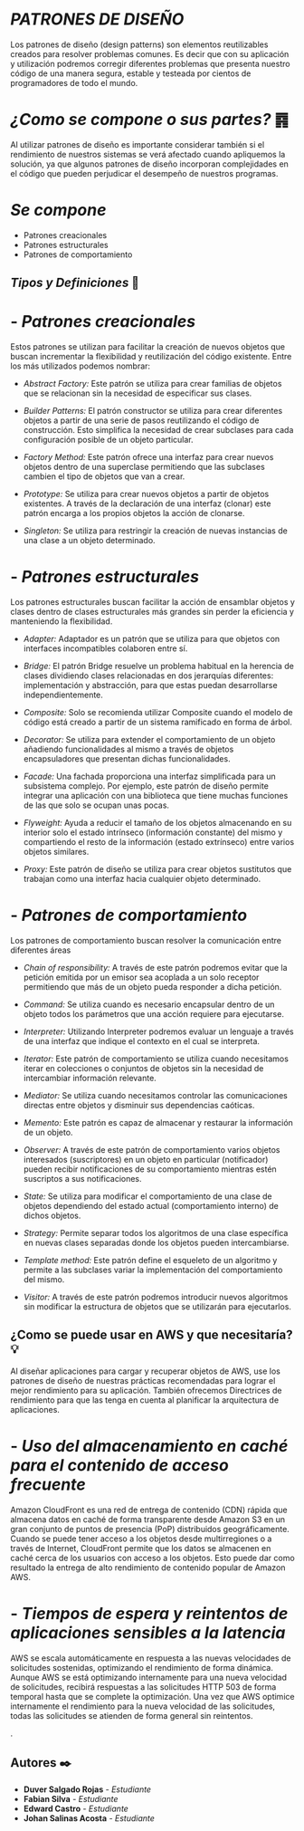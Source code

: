 # _PATRONES DE DISEÑO_

Los patrones de diseño (design patterns) son elementos reutilizables creados para resolver problemas comunes. Es decir que con su aplicación y utilización podremos corregir diferentes problemas que presenta nuestro código de una manera segura, estable y testeada por cientos de programadores de todo el mundo.

# _¿Como se compone o sus partes?_ ䷴

Al utilizar patrones de diseño es importante considerar también si el rendimiento de nuestros sistemas se verá afectado cuando apliquemos la solución, ya que algunos patrones de diseño incorporan complejidades en el código que pueden perjudicar el desempeño de nuestros programas.

# _Se compone_

- Patrones creacionales
- Patrones estructurales
- Patrones de comportamiento

## _Tipos y Definiciones_ 🚀

# - _Patrones creacionales_

Estos patrones se utilizan para facilitar la creación de nuevos objetos que buscan incrementar la flexibilidad y reutilización del código existente. Entre los más utilizados podemos nombrar:

- _Abstract Factory:_ Este patrón se utiliza para crear familias de objetos que se relacionan sin la necesidad de especificar sus clases.

- _Builder Patterns:_ El patrón constructor se utiliza para crear diferentes objetos a partir de una serie de pasos reutilizando el código de construcción. Esto simplifica la necesidad de crear subclases para cada configuración posible de un objeto particular.

- _Factory Method:_ Este patrón ofrece una interfaz para crear nuevos objetos dentro de una superclase permitiendo que las subclases cambien el tipo de objetos que van a crear.

- _Prototype:_ Se utiliza para crear nuevos objetos a partir de objetos existentes. A través de la declaración de una interfaz (clonar) este patrón encarga a los propios objetos la acción de clonarse.

- _Singleton:_ Se utiliza para restringir la creación de nuevas instancias de una clase a un objeto determinado.

# - _Patrones estructurales_

Los patrones estructurales buscan facilitar la acción de ensamblar objetos y clases dentro de clases estructurales más grandes sin perder la eficiencia y manteniendo la flexibilidad.

- _Adapter:_ Adaptador es un patrón que se utiliza para que objetos con interfaces incompatibles colaboren entre sí.

- _Bridge:_ El patrón Bridge resuelve un problema habitual en la herencia de clases dividiendo clases relacionadas en dos jerarquías diferentes: implementación y abstracción, para que estas puedan desarrollarse independientemente.

- _Composite:_ Solo se recomienda utilizar Composite cuando el modelo de código está creado a partir de un sistema ramificado en forma de árbol.

- _Decorator:_ Se utiliza para extender el comportamiento de un objeto añadiendo funcionalidades al mismo a través de objetos encapsuladores que presentan dichas funcionalidades.

- _Facade:_ Una fachada proporciona una interfaz simplificada para un subsistema complejo. Por ejemplo, este patrón de diseño permite integrar una aplicación con una biblioteca que tiene muchas funciones de las que solo se ocupan unas pocas.

- _Flyweight:_ Ayuda a reducir el tamaño de los objetos almacenando en su interior solo el estado intrínseco (información constante) del mismo y compartiendo el resto de la información (estado extrínseco) entre varios objetos similares.

- _Proxy:_ Este patrón de diseño se utiliza para crear objetos sustitutos que trabajan como una interfaz hacia cualquier objeto determinado.

# - _Patrones de comportamiento_

Los patrones de comportamiento buscan resolver la comunicación entre diferentes áreas

- _Chain of responsibility:_ A través de este patrón podremos evitar que la petición emitida por un emisor sea acoplada a un solo receptor permitiendo que más de un objeto pueda responder a dicha petición.

- _Command:_ Se utiliza cuando es necesario encapsular dentro de un objeto todos los parámetros que una acción requiere para ejecutarse.

- _Interpreter:_ Utilizando Interpreter podremos evaluar un lenguaje a través de una interfaz que indique el contexto en el cual se interpreta.

- _Iterator:_ Este patrón de comportamiento se utiliza cuando necesitamos iterar en colecciones o conjuntos de objetos sin la necesidad de intercambiar información relevante.

- _Mediator:_ Se utiliza cuando necesitamos controlar las comunicaciones directas entre objetos y disminuir sus dependencias caóticas.

- _Memento:_ Este patrón es capaz de almacenar y restaurar la información de un objeto.

- _Observer:_ A través de este patrón de comportamiento varios objetos interesados (suscriptores) en un objeto en particular (notificador) pueden recibir notificaciones de su comportamiento mientras estén suscriptos a sus notificaciones.

- _State:_ Se utiliza para modificar el comportamiento de una clase de objetos dependiendo del estado actual (comportamiento interno) de dichos objetos.

- _Strategy:_ Permite separar todos los algoritmos de una clase específica en nuevas clases separadas donde los objetos pueden intercambiarse.

- _Template method:_ Este patrón define el esqueleto de un algoritmo y permite a las subclases variar la implementación del comportamiento del mismo.

- _Visitor:_ A través de este patrón podremos introducir nuevos algoritmos sin modificar la estructura de objetos que se utilizarán para ejecutarlos.

## ¿Como se puede usar en AWS y que necesitaría? 💡


Al diseñar aplicaciones para cargar y recuperar objetos de AWS, use los patrones de diseño de nuestras prácticas recomendadas para lograr el mejor rendimiento para su aplicación. También ofrecemos Directrices de rendimiento para que las tenga en cuenta al planificar la arquitectura de aplicaciones.

# - _Uso del almacenamiento en caché para el contenido de acceso frecuente_

Amazon CloudFront es una red de entrega de contenido (CDN) rápida que almacena datos en caché de forma transparente desde Amazon S3 en un gran conjunto de puntos de presencia (PoP) distribuidos geográficamente. Cuando se puede tener acceso a los objetos desde multirregiones o a través de Internet, CloudFront permite que los datos se almacenen en caché cerca de los usuarios con acceso a los objetos. Esto puede dar como resultado la entrega de alto rendimiento de contenido popular de Amazon AWS.

# - _Tiempos de espera y reintentos de aplicaciones sensibles a la latencia_

AWS se escala automáticamente en respuesta a las nuevas velocidades de solicitudes sostenidas, optimizando el rendimiento de forma dinámica. Aunque AWS se está optimizando internamente para una nueva velocidad de solicitudes, recibirá respuestas a las solicitudes HTTP 503 de forma temporal hasta que se complete la optimización. Una vez que AWS optimice internamente el rendimiento para la nueva velocidad de las solicitudes, todas las solicitudes se atienden de forma general sin reintentos.


. 
## Autores ✒️

* **Duver Salgado Rojas** - *Estudiante*
* **Fabian Silva** - *Estudiante*
* **Edward Castro** - *Estudiante*
* **Johan Salinas Acosta** - *Estudiante*
